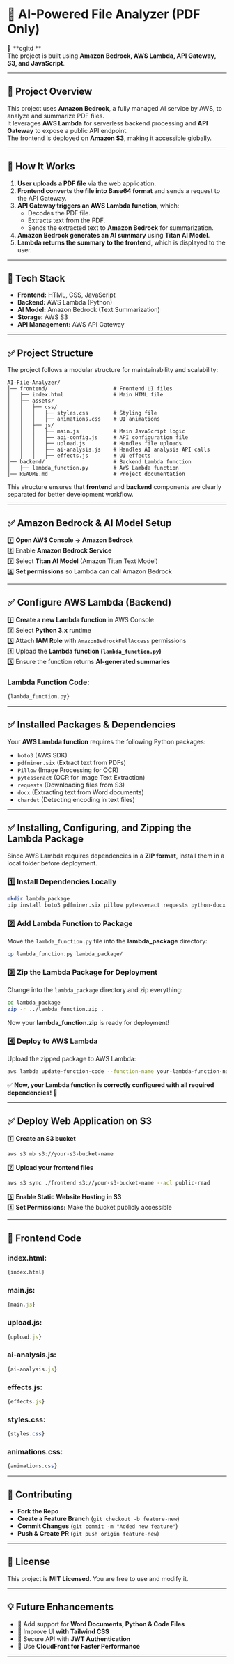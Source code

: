 # 📄 AI-Powered File Analyzer (PDF Only)

🚀 \*\*cgitd \*\*\
The project is built using **Amazon Bedrock, AWS Lambda, API Gateway, S3, and JavaScript**.

---

## 🌟 Project Overview

This project uses **Amazon Bedrock**, a fully managed AI service by AWS, to analyze and summarize PDF files.\
It leverages **AWS Lambda** for serverless backend processing and **API Gateway** to expose a public API endpoint.\
The frontend is deployed on **Amazon S3**, making it accessible globally.

---

## 📌 **How It Works**

1. **User uploads a PDF file** via the web application.
2. **Frontend converts the file into Base64 format** and sends a request to the API Gateway.
3. **API Gateway triggers an AWS Lambda function**, which:
   - Decodes the PDF file.
   - Extracts text from the PDF.
   - Sends the extracted text to **Amazon Bedrock** for summarization.
4. **Amazon Bedrock generates an AI summary** using **Titan AI Model**.
5. **Lambda returns the summary to the frontend**, which is displayed to the user.

---

## 🚀 **Tech Stack**

- **Frontend:** HTML, CSS, JavaScript
- **Backend:** AWS Lambda (Python)
- **AI Model:** Amazon Bedrock (Text Summarization)
- **Storage:** AWS S3
- **API Management:** AWS API Gateway

---

## ✅ **Project Structure**

The project follows a modular structure for maintainability and scalability:

```
AI-File-Analyzer/
│── frontend/                     # Frontend UI files
│   ├── index.html                # Main HTML file
│   ├── assets/
│   │   ├── css/
│   │   │   ├── styles.css        # Styling file
│   │   │   ├── animations.css    # UI animations
│   │   ├── js/
│   │   │   ├── main.js           # Main JavaScript logic
│   │   │   ├── api-config.js     # API configuration file
│   │   │   ├── upload.js         # Handles file uploads
│   │   │   ├── ai-analysis.js    # Handles AI analysis API calls
│   │   │   ├── effects.js        # UI effects
│── backend/                      # Backend Lambda function
│   ├── lambda_function.py        # AWS Lambda function
│── README.md                     # Project documentation
```

This structure ensures that **frontend** and **backend** components are clearly separated for better development workflow.

---

## ✅ **Amazon Bedrock & AI Model Setup**

1️⃣ **Open AWS Console → Amazon Bedrock**\
2️⃣ Enable **Amazon Bedrock Service**\
3️⃣ Select **Titan AI Model** (Amazon Titan Text Model)\
4️⃣ **Set permissions** so Lambda can call Amazon Bedrock

---

## ✅ **Configure AWS Lambda (Backend)**

1️⃣ **Create a new Lambda function** in AWS Console\
2️⃣ Select **Python 3.x** runtime\
3️⃣ Attach **IAM Role** with `AmazonBedrockFullAccess` permissions\
4️⃣ Upload the **Lambda function (********`lambda_function.py`********)**\
5️⃣ Ensure the function returns **AI-generated summaries**

### Lambda Function Code:

```python
{lambda_function.py}
```

---

## ✅ **Installed Packages & Dependencies**

Your **AWS Lambda function** requires the following Python packages:

- `boto3` (AWS SDK)
- `pdfminer.six` (Extract text from PDFs)
- `Pillow` (Image Processing for OCR)
- `pytesseract` (OCR for Image Text Extraction)
- `requests` (Downloading files from S3)
- `docx` (Extracting text from Word documents)
- `chardet` (Detecting encoding in text files)

---

## ✅ **Installing, Configuring, and Zipping the Lambda Package**

Since AWS Lambda requires dependencies in a **ZIP format**, install them in a local folder before deployment.

### **1️⃣ Install Dependencies Locally**

```bash
mkdir lambda_package
pip install boto3 pdfminer.six pillow pytesseract requests python-docx chardet -t lambda_package/
```

### **2️⃣ Add Lambda Function to Package**

Move the `lambda_function.py` file into the **lambda\_package** directory:

```bash
cp lambda_function.py lambda_package/
```

### **3️⃣ Zip the Lambda Package for Deployment**

Change into the `lambda_package` directory and zip everything:

```bash
cd lambda_package
zip -r ../lambda_function.zip .
```

Now your **lambda\_function.zip** is ready for deployment!

### **4️⃣ Deploy to AWS Lambda**

Upload the zipped package to AWS Lambda:

```bash
aws lambda update-function-code --function-name your-lambda-function-name --zip-file fileb://lambda_function.zip
```

✅ **Now, your Lambda function is correctly configured with all required dependencies!** 🚀

---

## ✅ **Deploy Web Application on S3**

1️⃣ **Create an S3 bucket**

```bash
aws s3 mb s3://your-s3-bucket-name
```

2️⃣ **Upload your frontend files**

```bash
aws s3 sync ./frontend s3://your-s3-bucket-name --acl public-read
```

3️⃣ **Enable Static Website Hosting in S3**\
4️⃣ **Set Permissions:** Make the bucket publicly accessible

---

## 📂 **Frontend Code**

### index.html:

```html
{index.html}
```

### main.js:

```javascript
{main.js}
```

### upload.js:

```javascript
{upload.js}
```

### ai-analysis.js:

```javascript
{ai-analysis.js}
```

### effects.js:

```javascript
{effects.js}
```

### styles.css:

```css
{styles.css}
```

### animations.css:

```css
{animations.css}
```

---

## 🤝 **Contributing**

- **Fork the Repo**
- **Create a Feature Branch** (`git checkout -b feature-new`)
- **Commit Changes** (`git commit -m "Added new feature"`)
- **Push & Create PR** (`git push origin feature-new`)

---

## 📜 **License**

This project is **MIT Licensed**. You are free to use and modify it.

---

## 💡 **Future Enhancements**

- 🔹 Add support for **Word Documents, Python & Code Files**
- 🔹 Improve **UI with Tailwind CSS**
- 🔹 Secure API with **JWT Authentication**
- 🔹 Use **CloudFront for Faster Performance**

---

